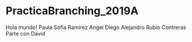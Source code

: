 # PracticaBranching_2019A
Hola mundo! 
Paula Sofia Ramirez Angel
Diego Alejandro Rubio Contreras
Parte con David